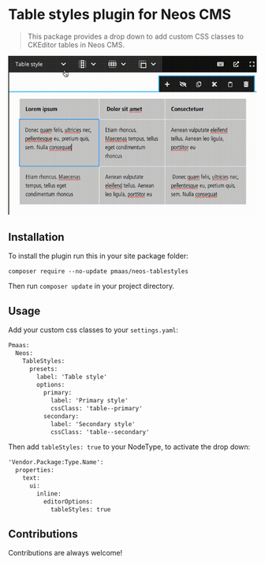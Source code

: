 # Table styles plugin for Neos CMS    

> This package provides a drop down to add custom CSS classes to CKEditor tables in Neos CMS.

![Table style drop down](Documentation/Screencast.gif)  


## Installation

To install the plugin run this in your site package folder:

    composer require --no-update pmaas/neos-tablestyles
    
Then run `composer update` in your project directory.


## Usage

Add your custom css classes to your `settings.yaml`:

    Pmaas:
      Neos:
        TableStyles:
          presets:
            label: 'Table style'
            options:
              primary:
                label: 'Primary style'
                cssClass: 'table--primary'
              secondary:
                label: 'Secondary style'
                cssClass: 'table--secondary'

Then add `tableStyles: true` to your NodeType, to activate the drop down:

    'Vendor.Package:Type.Name':
      properties:
        text:
          ui:
            inline:
              editorOptions:
                tableStyles: true


## Contributions

Contributions are always welcome!
